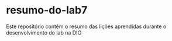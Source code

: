 # resumo-do-lab7
Este repositório contém o resumo das lições aprendidas durante o desenvolvimento do lab na DIO
